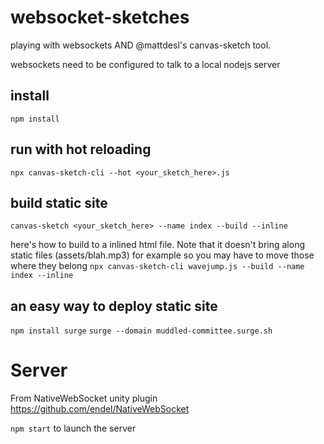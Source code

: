 # websocket-sketches
playing with websockets AND @mattdesl's canvas-sketch tool.

websockets need to be configured to talk to a local nodejs server

## install
`npm install` 

## run with hot reloading
`npx canvas-sketch-cli --hot <your_sketch_here>.js`

## build static site
`canvas-sketch <your_sketch_here> --name index --build --inline`

here's how to build to a inlined html file.  Note that it doesn't bring along static files (assets/blah.mp3) for example
so you may have to move those where they belong
`npx canvas-sketch-cli wavejump.js --build --name index --inline`

## an easy way to deploy static site
`npm install surge`
`surge --domain muddled-committee.surge.sh`

# Server
From NativeWebSocket unity plugin
https://github.com/endel/NativeWebSocket

`npm start` to launch the server